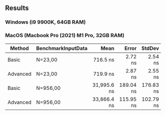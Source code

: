 ## Results
### Windows (i9 9900K, 64GB RAM)

### MacOS (Macbook Pro (2021) M1 Pro, 32GB RAM)
| Method   | BenchmarkInputData |        Mean |     Error |    StdDev |   Gen0 |   Gen1 |   Gen2 | Allocated |
|----------|--------------------|------------:|----------:|----------:|-------:|-------:|-------:|----------:|
| Basic    | N=23,00            |    716.5 ns |   2.72 ns |   2.54 ns | 0.1364 | 0.0010 |      - |     856 B |
| Advanced | N=23,00            |    719.9 ns |   2.87 ns |   2.55 ns | 0.1497 | 0.0010 |      - |     944 B |
| Basic    | N=956,00           | 31,995.6 ns | 189.04 ns | 176.83 ns | 5.6152 | 0.4883 | 0.1221 |   35576 B |
| Advanced | N=956,00           | 33,866.4 ns | 115.95 ns | 102.79 ns | 5.6763 | 0.1831 | 0.0610 |   35664 B |
